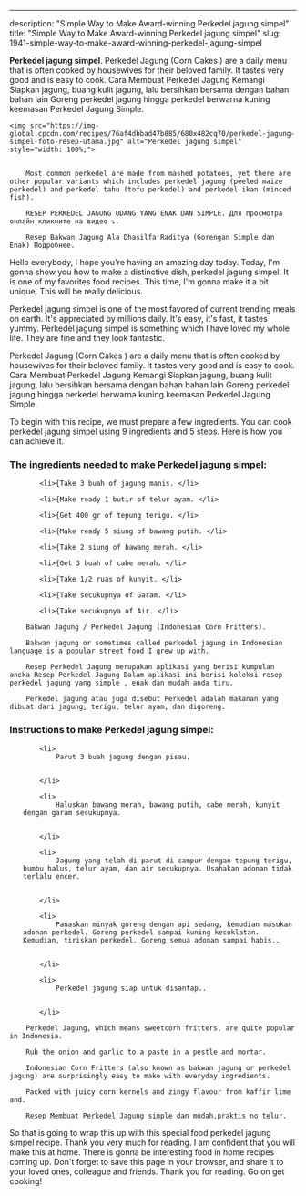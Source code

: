 ---
description: "Simple Way to Make Award-winning Perkedel jagung simpel"
title: "Simple Way to Make Award-winning Perkedel jagung simpel"
slug: 1941-simple-way-to-make-award-winning-perkedel-jagung-simpel

<p>
	<strong>Perkedel jagung simpel</strong>. 
	Perkedel Jagung (Corn Cakes ) are a daily menu that is often cooked by housewives for their beloved family. It tastes very good and is easy to cook. Cara Membuat Perkedel Jagung Kemangi Siapkan jagung, buang kulit jagung, lalu bersihkan bersama dengan bahan bahan lain Goreng perkedel jagung hingga perkedel berwarna kuning keemasan Perkedel Jagung Simple.
</p>
<p>
	
	<img src="https://img-global.cpcdn.com/recipes/76af4dbbad47b885/680x482cq70/perkedel-jagung-simpel-foto-resep-utama.jpg" alt="Perkedel jagung simpel" style="width: 100%;">
	
	
		Most common perkedel are made from mashed potatoes, yet there are other popular variants which includes perkedel jagung (peeled maize perkedel) and perkedel tahu (tofu perkedel) and perkedel ikan (minced fish).
	
		RESEP PERKEDEL JAGUNG UDANG YANG ENAK DAN SIMPLE. Для просмотра онлайн кликните на видео ⤵.
	
		Resep Bakwan Jagung Ala Dhasilfa Raditya (Gorengan Simple dan Enak) Подробнее.
	
</p>
<p>
	Hello everybody, I hope you're having an amazing day today. Today, I'm gonna show you how to make a distinctive dish, perkedel jagung simpel. It is one of my favorites food recipes. This time, I'm gonna make it a bit unique. This will be really delicious.
</p>
	
<p>
	Perkedel jagung simpel is one of the most favored of current trending meals on earth. It's appreciated by millions daily. It's easy, it's fast, it tastes yummy. Perkedel jagung simpel is something which I have loved my whole life. They are fine and they look fantastic.
</p>
<p>
	Perkedel Jagung (Corn Cakes ) are a daily menu that is often cooked by housewives for their beloved family. It tastes very good and is easy to cook. Cara Membuat Perkedel Jagung Kemangi Siapkan jagung, buang kulit jagung, lalu bersihkan bersama dengan bahan bahan lain Goreng perkedel jagung hingga perkedel berwarna kuning keemasan Perkedel Jagung Simple.
</p>

<p>
To begin with this recipe, we must prepare a few ingredients. You can cook perkedel jagung simpel using 9 ingredients and 5 steps. Here is how you can achieve it.
</p>

<h3>The ingredients needed to make Perkedel jagung simpel:</h3>

<ol>
	
		<li>{Take 3 buah of jagung manis. </li>
	
		<li>{Make ready 1 butir of telur ayam. </li>
	
		<li>{Get 400 gr of tepung terigu. </li>
	
		<li>{Make ready 5 siung of bawang putih. </li>
	
		<li>{Take 2 siung of bawang merah. </li>
	
		<li>{Get 3 buah of cabe merah. </li>
	
		<li>{Take 1/2 ruas of kunyit. </li>
	
		<li>{Take secukupnya of Garam. </li>
	
		<li>{Take secukupnya of Air. </li>
	
</ol>
<p>
	
		Bakwan Jagung / Perkedel Jagung (Indonesian Corn Fritters).
	
		Bakwan jagung or sometimes called perkedel jagung in Indonesian language is a popular street food I grew up with.
	
		Resep Perkedel Jagung merupakan aplikasi yang berisi kumpulan aneka Resep Perkedel Jagung Dalam aplikasi ini berisi koleksi resep perkedel jagung yang simple , enak dan mudah anda tiru.
	
		Perkedel jagung atau juga disebut Perkedel adalah makanan yang dibuat dari jagung, terigu, telur ayam, dan digoreng.
	
</p>

<h3>Instructions to make Perkedel jagung simpel:</h3>

<ol>
	
		<li>
			Parut 3 buah jagung dengan pisau.
			
			
		</li>
	
		<li>
			Haluskan bawang merah, bawang putih, cabe merah, kunyit dengan garam secukupnya.
			
			
		</li>
	
		<li>
			Jagung yang telah di parut di campur dengan tepung terigu, bumbu halus, telur ayam, dan air secukupnya. Usahakan adonan tidak terlalu encer.
			
			
		</li>
	
		<li>
			Panaskan minyak goreng dengan api sedang, kemudian masukan adonan perkedel. Goreng perkedel sampai kuning kecoklatan. Kemudian, tiriskan perkedel. Goreng semua adonan sampai habis..
			
			
		</li>
	
		<li>
			Perkedel jagung siap untuk disantap..
			
			
		</li>
	
</ol>

<p>
	
		Perkedel Jagung, which means sweetcorn fritters, are quite popular in Indonesia.
	
		Rub the onion and garlic to a paste in a pestle and mortar.
	
		Indonesian Corn Fritters (also known as bakwan jagung or perkedel jagung) are surprisingly easy to make with everyday ingredients.
	
		Packed with juicy corn kernels and zingy flavour from kaffir lime and.
	
		Resep Membuat Perkedel Jagung simple dan mudah,praktis no telur.
	
</p>

<p>
	So that is going to wrap this up with this special food perkedel jagung simpel recipe. Thank you very much for reading. I am confident that you will make this at home. There is gonna be interesting food in home recipes coming up. Don't forget to save this page in your browser, and share it to your loved ones, colleague and friends. Thank you for reading. Go on get cooking!
</p>
